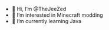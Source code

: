 - 👋 Hi, I’m @TheJeeZed
- 👀 I’m interested in Minecraft modding
- 🌱 I’m currently learning Java



<!---
TheJeeZed/TheJeeZed is a ✨ special ✨ repository because its `README.md` (this file) appears on your GitHub profile.
You can click the Preview link to take a look at your changes.
--->
